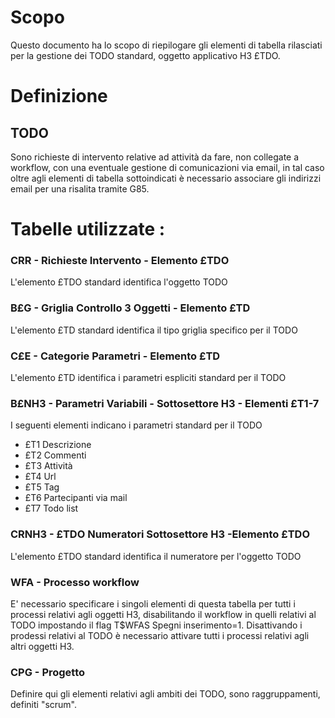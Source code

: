 # Scopo

Questo documento ha lo scopo di riepilogare gli elementi di tabella rilasciati per la gestione dei TODO standard, oggetto applicativo H3 £TDO.

# Definizione

## TODO
Sono richieste di intervento relative ad attività da fare, non collegate a workflow, con una eventuale gestione di comunicazioni via email, in tal caso oltre agli elementi di tabella sottoindicati è necessario associare gli indirizzi email per una risalita tramite G85.

# Tabelle utilizzate : 

### CRR - Richieste Intervento - Elemento £TDO
L'elemento £TDO standard identifica l'oggetto TODO

### B£G - Griglia Controllo 3 Oggetti - Elemento £TD
L'elemento £TD standard identifica il tipo griglia specifico per il TODO

### C£E - Categorie Parametri - Elemento £TD
L'elemento £TD identifica i parametri espliciti standard per il TODO

### B£NH3 -  Parametri Variabili - Sottosettore H3 - Elementi £T1-7
I seguenti elementi indicano i parametri standard per il TODO
-  £T1               Descrizione
-  £T2               Commenti
-  £T3               Attività
-  £T4               Url
-  £T5               Tag
-  £T6               Partecipanti via mail
-  £T7               Todo list

### CRNH3 - £TDO  Numeratori Sottosettore H3 -Elemento £TDO
L'elemento £TDO standard identifica il numeratore per l'oggetto TODO

### WFA - Processo workflow
E' necessario specificare i singoli elementi di questa tabella per tutti i processi relativi agli oggetti H3, disabilitando il workflow in quelli relativi al TODO impostando il flag T$WFAS Spegni inserimento=1. Disattivando i prodessi relativi al TODO è necessario attivare tutti i processi relativi agli altri oggetti H3.

### CPG - Progetto
Definire qui gli elementi relativi agli ambiti dei TODO, sono raggruppamenti, definiti "scrum".

